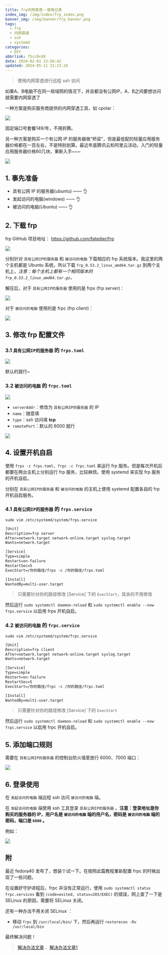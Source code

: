 ```yaml
---
title: frp内网穿透--使用记录
index_img: /img/index/frp_index.png
banner_img: /img/banner/frp_banner.png
tags:
  - frp
  - 内网穿透
  - ssh
  - systemd
categories:
  - DIY
abbrlink: 75cc0c49
date: 2024-02-01 13:56:42
updated: 2024-05-11 21:23:24
---
```


> 使用内网穿透进行远程 ssh 访问

如果A、B电脑不在同一局域网的情况下，并且都没有公网IP，A、B之间要想访问就需要内网穿透了

一种方案是购买服务商提供的内网穿透工具，如 cpolar：

![](3c199aac7cbfd9da40b7b055fc837520_MD5.jpeg)

固定端口号套餐149/年，不用折腾。

另一种方案是购买一个有公网 IP 的服务器做“桥梁”，但是最低配的轻量应用服务器价格都在一百左右，不是特别划算。最近年底腾讯云和阿里云活动，入门的轻量应用服务器价格60几块，果断入手~~~

![](114f2d6e1fe7bfce68d305524913e43c_MD5.jpeg)

## 1. 事先准备

- 具有公网 IP 的服务器(ubuntu) —— 👌
- 发起访问的电脑(windows) —— 👌
- 被访问的电脑(Ubuntu) —— 👌

## 2. 下载 frp

frp GitHub 项目地址： https://github.com/fatedier/frp

![](833eaec4fe82ab68b6b75e32e30e49ea_MD5.jpeg)

分别针对 `具有公网IP的服务器` 和 `被访问的电脑` 下载相应的 frp 系统版本。我这里的两个主机都是 Ubuntu 系统，所以下载 `frp_0.53.2_linux_amd64.tar.gz` 到两个主机上，*注意：每个主机上都有一个相同版本的 `frp_0.53.2_linux_amd64.tar.gz`。*

解压后，对于 `具有公网IP的服务器` 使用的是 frps (frp server)：

![](5ee686c92f4042c799cc21d7b58e6761_MD5.jpeg)

对于 `被访问的电脑` 使用的是 frpc (frp client)：

![](6ab1a7e48358d10033cd8c100bee4dbb_MD5.jpeg)

## 3. 修改 frp 配置文件

### 3.1 `具有公网IP的服务器` 的 `frps.toml`

![](afd713590a8abd299f012d8d7932c42d_MD5.jpeg)

默认的就行~

### 3.2 `被访问的电脑` 的 `frpc.toml`

![](b53fa024875ecaa01d19bbf7c1ed6e0e_MD5.jpeg)

- `serverAddr`：修改为 `具有公网IP的服务器` 的 IP
- `name`：随意填
- `type`：ssh 访问填 **tcp** 
- `remotePort`：默认的 6000 就行

![](cb48e711cc8de269bbc0f3592df21c0a_MD5.jpeg)

## 4. 设置开机自启

使用 `frps -c frps.toml`、`frpc -c frpc.toml` 来运行 frp 服务。但是每次开机后都要在两台主机上分别运行 frp 服务，比较麻烦。使用 systemd 来实现 frp 服务的开机自启。

分别在 `具有公网IP的服务器` 和 `被访问的电脑` 的主机上使用 systemd 配置各自的 frp 开机自启服务。

### 4.1 `具有公网IP的服务器` 的 `frps.service`

`sudo vim /etc/systemd/system/frps.service`

```txt
[Unit]
Description=frp server
After=network.target network-online.target syslog.target
Wants=network.target 

[Service]
Type=simple
Restart=on-failure
RestartSec=5
ExecStart=/你的路径/frps -c /你的路径/frps.toml

[Install]
WantedBy=multi-user.target
```

>只需要针对你的路径修改 \[Service\] 下的 `ExecStart`，其余的不用修改

然后运行 `sudo systemctl daemon-reload` 和 `sudo systemctl enable --now frps.service` 以启用 frps 开机自启。

### 4.2 `被访问的电脑` 的 `frpc.service`

`sudo vim /etc/systemd/system/frpc.service`

```txt
[Unit]
Description=frp client 
After=network.target network-online.target syslog.target
Wants=network.target 

[Service]
Type=simple
Restart=on-failure
RestartSec=5
ExecStart=/你的路径/frpc -c /你的路径/frpc.toml

[Install]
WantedBy=multi-user.target
```

>只需要针对你的路径修改 \[Service\] 下的 `ExecStart`

然后运行 `sudo systemctl daemon-reload` 和 `sudo systemctl enable --now frpc.service` 以启用 frpc 开机自启。

## 5. 添加端口规则

需要在 `具有公网IP的服务器` 的控制台防火墙里放行 6000、7000 端口：

![](38e6254556ea3130f974c07fc9701bbe_MD5.jpeg)

## 6. 登录使用

在 `发起访问的电脑` 端远程 ssh 访问 `被访问的电脑` 端。

在 `发起访问的电脑` 端使用 ssh 工具登录 `具有公网IP的服务器` 。**注意：登录地址是你购买的服务器的 IP，用户名是 `被访问的电脑` 端的用户名，密码是 `被访问的电脑` 端的密码，端口是 `6000` 。**

例如：

![](36ec4a0fd428863e0efeee2536b28cde_MD5.jpeg)

## 附

最近 fedora40 发布了，想装个试一下。在按照此篇教程重新配置 frpc 的时候出现了一些问题。

在设置好守护进程后，frpc 并没有正常运行，使用 `sudo systemctl status frpc.services` 看到 `(code=exited, status=203/EXEC)` 的错误，网上查了一下是 SELinux 的原因，需要将 SELinux 关闭。

还有一种办法不用关闭 SELinux ：

- 移动 `frpc` 到 `/usr/local/bin/` 下，然后再运行 `restorecon -Rv /usr/local/bin` 

最终解决问题！

> [解决办法文章](https://blog.csdn.net/FaceThePast/article/details/133793704?spm=1001.2101.3001.6661.1&utm_medium=distribute.pc_relevant_t0.none-task-blog-2%7Edefault%7ECTRLIST%7ERate-1-133793704-blog-135368044.235%5Ev43%5Epc_blog_bottom_relevance_base7&depth_1-utm_source=distribute.pc_relevant_t0.none-task-blog-2%7Edefault%7ECTRLIST%7ERate-1-133793704-blog-135368044.235%5Ev43%5Epc_blog_bottom_relevance_base7&utm_relevant_index=1) 、[解决办法文章1](https://unix.stackexchange.com/questions/664811/systemd-service-failing-with-exit-code-status-203-exec)
